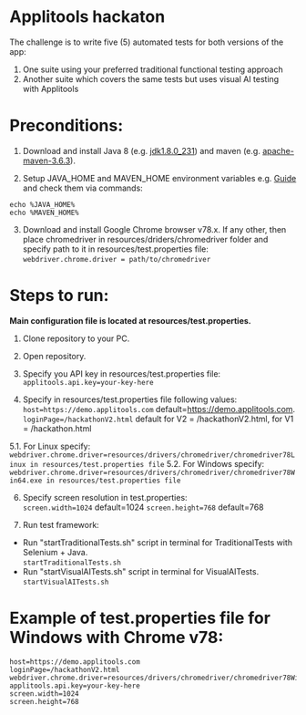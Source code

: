 # Applitools hackaton

The challenge is to write five (5) automated tests for both versions of the app:

1. One suite using your preferred traditional functional testing approach
2. Another suite which covers the same tests but uses visual AI testing with Applitools

# Preconditions:
1. Download and install Java 8 (e.g. [jdk1.8.0_231](https://java.com/ru/download/)) and maven (e.g. [apache-maven-3.6.3](https://maven.apache.org/download.cgi)).<br>

2. Setup JAVA_HOME and MAVEN_HOME environment variables e.g. [Guide](https://confluence.atlassian.com/doc/setting-the-java_home-variable-in-windows-8895.html) and check them via commands:
```
echo %JAVA_HOME%
echo %MAVEN_HOME%
```
3. Download and install Google Chrome browser v78.x.
If any other, then place chromedriver in resources/driders/chromedriver folder and specify path to it in resources/test.properties file:<br>
```webdriver.chrome.driver = path/to/chromedriver```

# Steps to run:
**Main configuration file is located at resources/test.properties.**

1. Clone repository to your PC.

2. Open repository.

3. Specify you API key in resources/test.properties file:<br>
```applitools.api.key=your-key-here```

4. Specify in resources/test.properties file following values:<br>
 ```host=https://demo.applitools.com```
 default=https://demo.applitools.com.
```loginPage=/hackathonV2.html``` 
default for V2 = /hackathonV2.html, for V1 = /hackathon.html

5.1. For Linux specify:<br>
```webdriver.chrome.driver=resources/drivers/chromedriver/chromedriver78Linux in resources/test.properties file```
5.2. For Windows specify:<br>
```webdriver.chrome.driver=resources/drivers/chromedriver/chromedriver78Win64.exe in resources/test.properties file```

6. Specify screen resolution in test.properties:<br>
```screen.width=1024```
default=1024
```screen.height=768```
default=768

7. Run test framework:<br>
- Run "startTraditionalTests.sh" script in terminal for TraditionalTests with Selenium + Java.<br>
```startTraditionalTests.sh```
- Run "startVisualAITests.sh" script in terminal for VisualAITests.<br>
```startVisualAITests.sh```

# Example of test.properties file for Windows with Chrome v78:

```
host=https://demo.applitools.com
loginPage=/hackathonV2.html
webdriver.chrome.driver=resources/drivers/chromedriver/chromedriver78Win64.exe
applitools.api.key=your-key-here
screen.width=1024
screen.height=768
```
